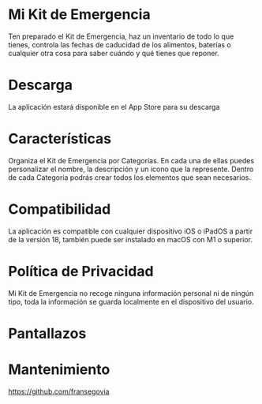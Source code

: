 # Mi Kit de Emergencia
Ten preparado el Kit de Emergencia, haz un inventario de todo lo que tienes, controla las fechas de caducidad de los alimentos, baterías o cualquier otra cosa para saber cuándo y qué tienes que reponer.

# Descarga
La aplicación estará disponible en el App Store para su descarga
<!-- This content will not appear in the rendered Markdown -->
<!--
[![Download_on_the_App_Store_Badge_ES_RGB_blk_100217](https://user-images.githubusercontent.com/124678480/220986419-e4d85830-56de-4048-af9d-287b4d59d9d0.svg)](https://apps.apple.com/us/app/mi-loteria/id1443661382)
-->

# Características
Organiza el Kit de Emergencia por Categorías. En cada una de ellas puedes personalizar el nombre, la descripción y un icono que la represente. Dentro de cada Categoría podrás crear todos los elementos que sean necesarios.

# Compatibilidad
La aplicación es compatible con cualquier dispositivo iOS o iPadOS a partir de la versión 18, también puede ser instalado en macOS con M1 o superior.

# Política de Privacidad
Mi Kit de Emergencia no recoge ninguna información personal ni de ningún tipo, toda la información se guarda localmente en el dispositivo del usuario.

# Pantallazos
<!--
<img src="https://user-images.githubusercontent.com/124678480/220031958-666980fc-9a4d-4a93-b3ba-5f116bf223b6.png" width=30% height=30%>  <img src="https://user-images.githubusercontent.com/124678480/220031992-aaa43707-7b58-417e-907e-18ca2c810f7d.png" width=30% height=30%>  <img src= "https://user-images.githubusercontent.com/124678480/220032006-17658d57-7fc1-4b0b-826b-b5dc445d1388.png" width=30% height=30%>
-->

# Mantenimiento
https://github.com/fransegovia
